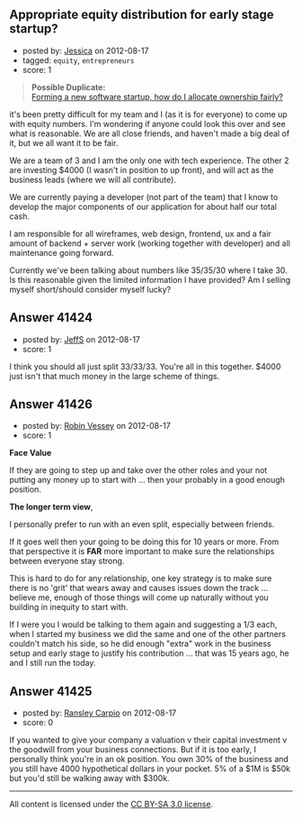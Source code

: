 ## Appropriate equity distribution for early stage startup?

- posted by: [Jessica](https://stackexchange.com/users/-1/19283-jessica) on 2012-08-17
- tagged: `equity`, `entrepreneurs`
- score: 1

> **Possible Duplicate:**  
> [Forming a new software startup, how do I allocate ownership fairly?](http://answers.onstartups.com/questions/6949/forming-a-new-software-startup-how-do-i-allocate-ownership-fairly)  

<!-- End of automatically inserted text -->

it's been pretty difficult for my team and I (as it is for everyone) to come up with equity numbers. I'm wondering if anyone could look this over and see what is reasonable. We are all close friends, and haven't made a big deal of it, but we all want it to be fair.

We are a team of 3 and I am the only one with tech experience. The other 2 are investing $4000 (I wasn't in position to up front), and will act as the business leads (where we will all contribute).

We are currently paying a developer (not part of the team) that I know to develop the major components of our application for about half our total cash.

I am responsible for all wireframes, web design, frontend, ux and a fair amount of backend + server work (working together with developer) and all maintenance going forward.

Currently we've been talking about numbers like 35/35/30 where I take 30. Is this reasonable given the limited information I have provided? Am I selling myself short/should consider myself lucky? 


## Answer 41424

- posted by: [JeffS](https://stackexchange.com/users/-1/15873-jeffs) on 2012-08-17
- score: 1

I think you should all just split 33/33/33. You're all in this together. $4000 just isn't that much money in the large scheme of things.


## Answer 41426

- posted by: [Robin Vessey](https://stackexchange.com/users/-1/984-robin-vessey) on 2012-08-17
- score: 1


**Face Value**

If they are going to step up and take over the other roles and your not putting any money up to start with ... then your probably in a good enough position.

**The longer term view**, 

I personally prefer to run with an even split, especially between friends. 

If it goes well then your going to be doing this for 10 years or more. From that perspective it is **FAR** more important to make sure the relationships between everyone stay strong. 

This is hard to do for any relationship, one key strategy is to make sure there is no 'grit' that wears away and causes issues down the track ... believe me, enough of those things will come up naturally without you building in inequity to start with.

If I were you I would be talking to them again and suggesting a 1/3 each, when I started my business we did the same and one of the other partners couldn't match his side, so he did enough "extra" work in the business setup and early stage to justify his contribution ... that was 15 years ago, he and I still run the today.



## Answer 41425

- posted by: [Ransley Carpio](https://stackexchange.com/users/-1/19284-ransley-carpio) on 2012-08-17
- score: 0

If you wanted to give your company a valuation v their capital investment v the goodwill from your business connections. But if it is too early, I personally think you're in an ok position. You own 30% of the business and you still have 4000 hypothetical dollars in your pocket. 5% of a $1M is $50k but you'd still be walking away with $300k. 



---

All content is licensed under the [CC BY-SA 3.0 license](https://creativecommons.org/licenses/by-sa/3.0/).
